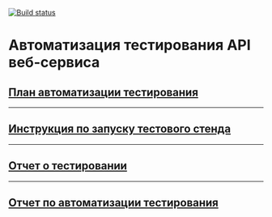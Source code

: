 [![Build status](https://ci.appveyor.com/api/projects/status/2idfa1m30xhyq4gx/branch/master?svg=true)](https://ci.appveyor.com/project/Lazarenkov/sql-api/branch/master)

# Автоматизация тестирования API веб-сервиса

## [План автоматизации тестирования](https://github.com/Lazarenkov/Diploma/blob/master/Plan.md)


---

## [Инструкция по запуску тестового стенда](https://github.com/Lazarenkov/Diploma/blob/master/Lifehacks.md)

---

## [Отчет о тестировании](https://github.com/Lazarenkov/Diploma/blob/master/Report.md)

---

## [Отчет по автоматизации тестирования](https://github.com/Lazarenkov/Diploma/blob/master/Summary.md)